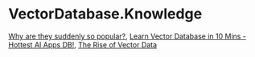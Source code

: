 # VectorDatabase.Knowledge
[Why are they suddenly so popular?](https://youtu.be/IvyAMw7B39k), [Learn Vector Database in 10 Mins - Hottest AI Apps DB!](https://youtu.be/sVNrXXM1txo), [The Rise of Vector Data](https://youtu.be/8tCwRrm0HlU)
